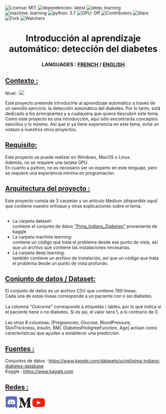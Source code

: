 ![License: MIT](https://img.shields.io/badge/Licence-MIT-green)
![dependencies: latest](https://img.shields.io/badge/dependencies-latest-brightgreen)
![deep: learning](https://img.shields.io/badge/deep-learning-blue)
![machine: learning](https://img.shields.io/badge/machine-learning-blue)
![python: 3.7](https://img.shields.io/badge/python-3.7-blue)
![GPU: Off](https://img.shields.io/badge/GPU-Off-purple)
![Contributors](https://img.shields.io/badge/contributor-2-orange)
![Stars](https://img.shields.io/github/stars/override-community/diabete-detection?color=orange)
![Fork](https://img.shields.io/github/forks/override-community/diabete-detection?color=orange)
![Watchers](https://img.shields.io/github/watchers/override-community/diabete-detection?color=orange)

<!DOCTYPE html>

<html>
<h1 align="center"> Introducción al aprendizaje automático: detección del diabetes</h1>
<h3 align="center"> LANGUAGES : <a href ="https://github.com/override-community/diabete-detection/blob/main/README.fr.md"> FRENCH</a> / <a href ="https://github.com/override-community/diabete-detection/blob/main/README.es.md"> ENGLISH</a> </h3>
  
<h2><u> Contexto : </u></h2>
Nivel : <image src="Ressource/easy_lvl.png" width=100>

Este proyecto pretende introducirte al aprendizaje automático a través de un sencillo ejercicio: la detección automática del diabetes.
Por lo tanto, está dedicado a los principiantes y a cualquiera que quiera descubrir este tema. Como este proyecto es una introducción, aquí sólo encontrarás conceptos sencillos y lo mínimo. Así que si ya tiene experiencia en este tema, eche un vistazo a nuestros otros proyectos.
  
<h2><u> Requisito: </h2></u>
Este proyecto se puede realizar en Windows, MacOS o Linux. <br>
Además, no se requiere una tarjeta GPU. <br>
En cuanto a python, no es necesario ser un experto en este lenguaje, pero se requiere una experiencia minima en programación. <br>
  
<h2><u>Arquitectura del proyecto :</h2></u>
Este proyecto consta de 3 carpetas y un artículo Medium <i>(disponible aquí)</i> que contiene nuestro enfoque y otras explicaciones sobre el tema. <br><br>
  
<ul>
<li>La carpeta dataset: <br>
  contiene el conjunto de datos <a href="https://www.kaggle.com/datasets/uciml/pima-indians-diabetes-database">"Pima_Indians_Diabetes"</a> proveniente de kaggle</li>

<li> La carpeta machine learning: <br>
  contiene un código que trata el problema desde ese punto de vista, así que un archivo que contiene las instalaciones necesarias. </li>

<li> La carpeta deep learning: <br>
  también contiene un archivo de instalación, así que un código que trata el problema desde un punto de vista profundo. </li>
</ul>

<h2><u> Conjunto de datos / Dataset: </h2></u>
  El conjunto de datos es un archivo CSV que contiene 769 líneas.<br>
  Cada una de estas líneas corresponde a un paciente con o sin diabetes.<br><br>
  La columna "Outcome" corresponde a etiquetas / lables, por lo que indica si el paciente tiene o no diabetes.
  Si es así, el valor será 1, a lo contrario de 0.<br><br>
  Las otras 8 columnas: [Pregnancies, Glucose, BloodPressure, SkinThickness, Insulin, BMI, DiabetesPedigreeFunction, Age] actúan como características que ayudan a establecer una predicción.
  
  
<h2><u> Fuentes : </h2></u>
Conjuntos de datos : <a href ="https://www.kaggle.com/datasets/uciml/pima-indians-diabetes-database"> https://www.kaggle.com/datasets/uciml/pima-indians-diabetes-database </a> <br>
Kaggle : <a href ="https://www.kaggle.com"> https://www.kaggle.com </a>
  
<h2><u> Redes : </h2></u>
  <p align="left">
  <a href=""https://discord.gg/pgEUk9xVKe" target="blank"><img align="center" src="Ressource/discord_icon.png" alt="discord" title="discord community server" height="40" width="40" /></a>
  <a href="https://medium.com/@overridecommunuty" target="blank"> <img align="center" src="Ressource/medium_icon.png" alt="medium" title="Medium page" height="40" width="40" /></a>
    <a href="https://www.youtube.com/channel/UCHS2xgITwh7olsnznmq8o0A" target="blank"> <img align="center" src="Ressource/youtube_icon.png" alt="youtube" title="Fab.16 youtube chanel" height="40" width="40" /></a>
</p>
</html>
</html>
